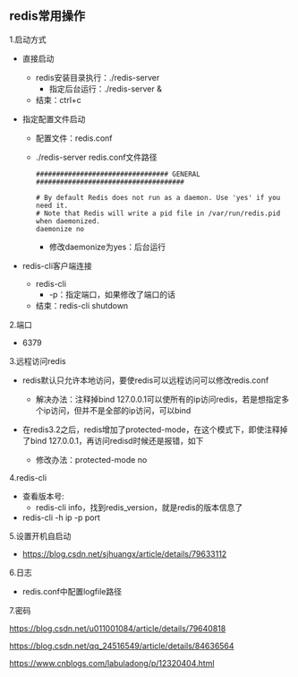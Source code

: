 ## redis常用操作

1.启动方式

- 直接启动

  - redis安装目录执行：./redis-server
    - 指定后台运行：./redis-server &
  - 结束：ctrl+c

- 指定配置文件启动

  - 配置文件：redis.conf

  - ./redis-server    redis.conf文件路径

    ```
    ################################# GENERAL #####################################
    
    # By default Redis does not run as a daemon. Use 'yes' if you need it.
    # Note that Redis will write a pid file in /var/run/redis.pid when daemonized.
    daemonize no
    ```

    - 修改daemonize为yes：后台运行

- redis-cli客户端连接

  - redis-cli
    - -p：指定端口，如果修改了端口的话
  - 结束：redis-cli shutdown

2.端口

- 6379

3.远程访问redis

- redis默认只允许本地访问，要使redis可以远程访问可以修改redis.conf
  - 解决办法：注释掉bind 127.0.0.1可以使所有的ip访问redis，若是想指定多个ip访问，但并不是全部的ip访问，可以bind

- 在redis3.2之后，redis增加了protected-mode，在这个模式下，即使注释掉了bind 127.0.0.1，再访问redisd时候还是报错，如下
  - 修改办法：protected-mode no

4.redis-cli

- 查看版本号:
  - redis-cli info，找到redis_version，就是redis的版本信息了
- redis-cli -h ip -p port

5.设置开机自启动

- https://blog.csdn.net/sjhuangx/article/details/79633112

6.日志

- redis.conf中配置logfile路径

7.密码

https://blog.csdn.net/u011001084/article/details/79640818

https://blog.csdn.net/qq_24516549/article/details/84636564

https://www.cnblogs.com/labuladong/p/12320404.html